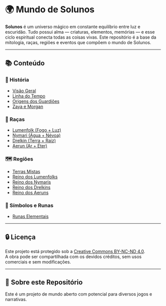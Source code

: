 # 🌍 Mundo de Solunos

**Solunos** é um universo mágico em constante equilíbrio entre luz e escuridão. Tudo possui alma — criaturas, elementos, memórias — e esse ciclo espiritual conecta todas as coisas vivas. Este repositório é a base da mitologia, raças, regiões e eventos que compõem o mundo de Solunos.

---

## 📚 Conteúdo

### 📖 História
- [Visão Geral](Mitologias/visao_geral.md)
- [Linha do Tempo](Mitologias/linha_do_tempo.md)
- [Origens dos Guardiões](Mitologias/origem_dos_guardioes.md)
- [Zaya e Morgan](Mitologias/zaya_e_morgan.md)

### 🧬 Raças
- [Lumenfolk (Fogo + Luz)](Racas/lumenfolk.md)
- [Nymari (Água + Névoa)](Racas/nymari.md)
- [Drelkin (Terra + Raiz)](Racas/drelkin.md)
- [Aerun (Ar + Éter)](Racas/aerun.md)

### 🗺️ Regiões
- [Terras Mistas](Regioes/terras_mistas.md)
- [Reino dos Lumenfolks](Regioes/lumestral.md)
- [Reino dos Nymaris](Regioes/nymara.md)
- [Reino dos Drelkins](Regioes/drelvara.md)
- [Reino dos Aeruns](Regioes/aerelis.md)

### 🔣 Símbolos e Runas
- [Runas Elementais](Simbolos/runas_elementais.md)

---

## 🔒 Licença

Este projeto está protegido sob a [Creative Commons BY-NC-ND 4.0](LICENSE.md).  
A obra pode ser compartilhada com os devidos créditos, sem usos comerciais e sem modificações.

---

## 📌 Sobre este Repositório

Este é um projeto de mundo aberto com potencial para diversos jogos e narrativas.  
